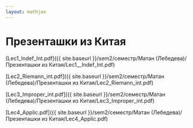 ```yaml
---  
layout: mathjax  
---  
```

  
# Презенташки из Китая  
  
[Lec1_Indef_Int.pdf]({{ site.baseurl }}/sem2/семестр/Матан (Лебедева)/Презенташки из Китая/Lec1__Indef_Int.pdf)  
  
[Lec2_Riemann_int.pdf]({{ site.baseurl }}/sem2/семестр/Матан (Лебедева)/Презенташки из Китая/Lec2_Riemann_int.pdf)  
  
[Lec3_Improper_int.pdf]({{ site.baseurl }}/sem2/семестр/Матан (Лебедева)/Презенташки из Китая/Lec3_Improper_int.pdf)  
  
[Lec4_Applic.pdf]({{ site.baseurl }}/sem2/семестр/Матан (Лебедева)/Презенташки из Китая/Lec4_Applic.pdf)  
